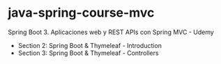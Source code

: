# java-spring-course-mvc
Spring Boot 3. Aplicaciones web y REST APIs con Spring MVC - Udemy

- Section 2: Spring Boot & Thymeleaf - Introduction
- Section 3: Spring Boot & Thymeleaf - Controllers

